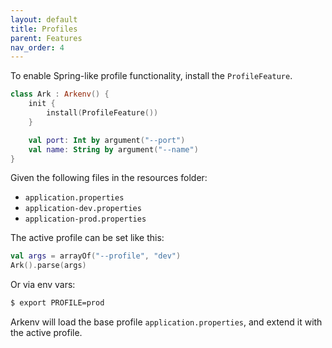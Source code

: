 ```yaml
---
layout: default
title: Profiles
parent: Features
nav_order: 4
---
```


To enable Spring-like profile functionality, install the `ProfileFeature`. 

```kotlin
class Ark : Arkenv() {
    init {
        install(ProfileFeature())
    }

    val port: Int by argument("--port")
    val name: String by argument("--name")
}
```

Given the following files in the resources folder:
* `application.properties`
* `application-dev.properties`
* `application-prod.properties`

The active profile can be set like this:
```kotlin
val args = arrayOf("--profile", "dev")
Ark().parse(args)
```

Or via env vars: 
```bash
$ export PROFILE=prod
```

Arkenv will load the base profile `application.properties`, 
and extend it with the active profile. 

